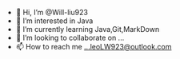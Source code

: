 - 👋 Hi, I’m @Will-liu923
- 👀 I’m interested in Java
- 🌱 I’m currently learning Java,Git,MarkDown
- 💞️ I’m looking to collaborate on ...
- 📫 How to reach me ...leoLW923@outlook.com

<!---
Will-liu923/Will-liu923 is a ✨ special ✨ repository because its `README.md` (this file) appears on your GitHub profile.
You can click the Preview link to take a look at your changes.
--->

